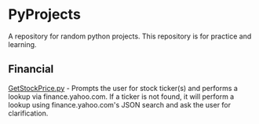 # PyProjects
A repository for random python projects. This repository is for practice and learning.

## Financial
[GetStockPrice.py](Financial/GetStockPrice.py) - Prompts the user for stock ticker(s) and performs a lookup via finance.yahoo.com. If a ticker is not found, it will perform a lookup using finance.yahoo.com's JSON search and ask the user for clarification. 